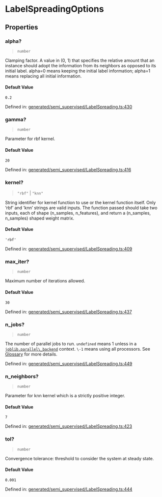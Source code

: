 # LabelSpreadingOptions

## Properties

### alpha?

> `number`

Clamping factor. A value in (0, 1) that specifies the relative amount that an instance should adopt the information from its neighbors as opposed to its initial label. alpha=0 means keeping the initial label information; alpha=1 means replacing all initial information.

#### Default Value

`0.2`

Defined in:  [generated/semi\_supervised/LabelSpreading.ts:430](https://github.com/transitive-bullshit/scikit-learn-ts/blob/92ab806/packages/sklearn/src/generated/semi_supervised/LabelSpreading.ts#L430)

### gamma?

> `number`

Parameter for rbf kernel.

#### Default Value

`20`

Defined in:  [generated/semi\_supervised/LabelSpreading.ts:416](https://github.com/transitive-bullshit/scikit-learn-ts/blob/92ab806/packages/sklearn/src/generated/semi_supervised/LabelSpreading.ts#L416)

### kernel?

> `"rbf"` \| `"knn"`

String identifier for kernel function to use or the kernel function itself. Only ‘rbf’ and ‘knn’ strings are valid inputs. The function passed should take two inputs, each of shape (n\_samples, n\_features), and return a (n\_samples, n\_samples) shaped weight matrix.

#### Default Value

`'rbf'`

Defined in:  [generated/semi\_supervised/LabelSpreading.ts:409](https://github.com/transitive-bullshit/scikit-learn-ts/blob/92ab806/packages/sklearn/src/generated/semi_supervised/LabelSpreading.ts#L409)

### max\_iter?

> `number`

Maximum number of iterations allowed.

#### Default Value

`30`

Defined in:  [generated/semi\_supervised/LabelSpreading.ts:437](https://github.com/transitive-bullshit/scikit-learn-ts/blob/92ab806/packages/sklearn/src/generated/semi_supervised/LabelSpreading.ts#L437)

### n\_jobs?

> `number`

The number of parallel jobs to run. `undefined` means 1 unless in a [`joblib.parallel\_backend`](https://joblib.readthedocs.io/en/latest/parallel.html#joblib.parallel_backend "(in joblib v1.3.0.dev0)") context. `\-1` means using all processors. See [Glossary](../../glossary.html#term-n_jobs) for more details.

Defined in:  [generated/semi\_supervised/LabelSpreading.ts:449](https://github.com/transitive-bullshit/scikit-learn-ts/blob/92ab806/packages/sklearn/src/generated/semi_supervised/LabelSpreading.ts#L449)

### n\_neighbors?

> `number`

Parameter for knn kernel which is a strictly positive integer.

#### Default Value

`7`

Defined in:  [generated/semi\_supervised/LabelSpreading.ts:423](https://github.com/transitive-bullshit/scikit-learn-ts/blob/92ab806/packages/sklearn/src/generated/semi_supervised/LabelSpreading.ts#L423)

### tol?

> `number`

Convergence tolerance: threshold to consider the system at steady state.

#### Default Value

`0.001`

Defined in:  [generated/semi\_supervised/LabelSpreading.ts:444](https://github.com/transitive-bullshit/scikit-learn-ts/blob/92ab806/packages/sklearn/src/generated/semi_supervised/LabelSpreading.ts#L444)
